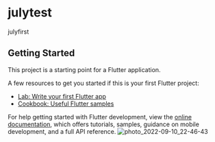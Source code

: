 # julytest

julyfirst

## Getting Started

This project is a starting point for a Flutter application.

A few resources to get you started if this is your first Flutter project:

- [Lab: Write your first Flutter app](https://docs.flutter.dev/get-started/codelab)
- [Cookbook: Useful Flutter samples](https://docs.flutter.dev/cookbook)

For help getting started with Flutter development, view the
[online documentation](https://docs.flutter.dev/), which offers tutorials,
samples, guidance on mobile development, and a full API reference.
![photo_2022-09-10_22-46-43](https://user-images.githubusercontent.com/31065758/189494525-ffb9ad39-9b10-495b-adb6-afa860a3c2d6.jpg)
